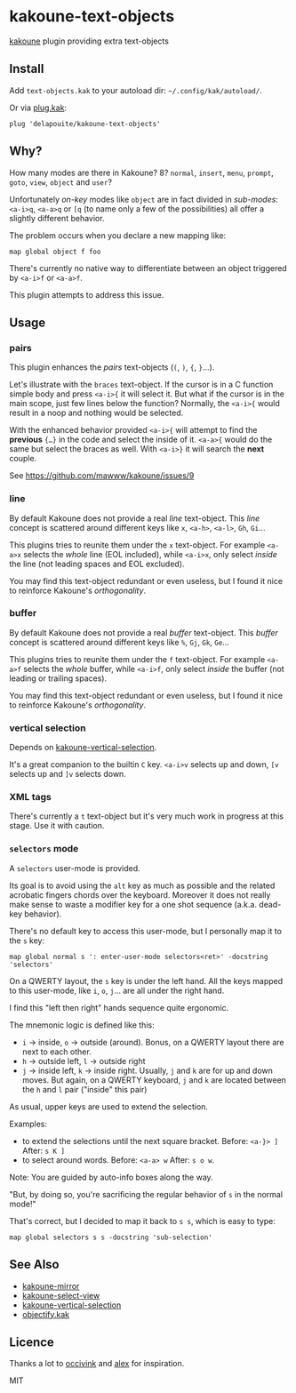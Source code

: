 # kakoune-text-objects

[kakoune](http://kakoune.org) plugin providing extra text-objects

## Install

Add `text-objects.kak` to your autoload dir: `~/.config/kak/autoload/`.

Or via [plug.kak](https://github.com/andreyorst/plug.kak):

```
plug 'delapouite/kakoune-text-objects'
```

## Why?

How many modes are there in Kakoune? 8?
`normal`, `insert`, `menu`, `prompt`, `goto`, `view`, `object` and `user`?

Unfortunately *on-key* modes like `object` are in fact divided in *sub-modes*:
`<a-i>q`, `<a-a>q` or `[q` (to name only a few of the possibilities) all
offer a slightly different behavior.

The problem occurs when you declare a new mapping like:

```
map global object f foo
```

There's currently no native way to differentiate between an object triggered by
`<a-i>f` or `<a-a>f`.

This plugin attempts to address this issue.

## Usage

### pairs

This plugin enhances the *pairs* text-objects (`(`, `)`, `{`, `}`…).

Let's illustrate with the `braces` text-object.
If the cursor is in a C function simple body and press `<a-i>{` it will select it.
But what if the cursor is in the main scope, just few lines below the function?
Normally, the `<a-i>{` would result in a noop and nothing would be selected.

With the enhanced behavior provided `<a-i>{` will attempt to find the **previous**
`{…}` in the code and select the inside of it. `<a-a>{` would do the same but select
the braces as well. With `<a-i>}` it will search the **next** couple.

See https://github.com/mawww/kakoune/issues/9

### line

By default Kakoune does not provide a real *line* text-object. This *line* concept is
scattered around different keys like `x`, `<a-h>`, `<a-l>`, `Gh`, `Gi`…

This plugins tries to reunite them under the `x` text-object.
For example `<a-a>x` selects the *whole* line (EOL included), while `<a-i>x`, only select
*inside* the line (not leading spaces and EOL excluded).

You may find this text-object redundant or even useless, but I found it nice to reinforce
Kakoune's *orthogonality*.

### buffer

By default Kakoune does not provide a real *buffer* text-object. This *buffer* concept is
scattered around different keys like `%`, `Gj`, `Gk`, `Ge`…

This plugins tries to reunite them under the `f` text-object.
For example `<a-a>f` selects the *whole* buffer, while `<a-i>f`, only select
*inside* the buffer (not leading or trailing spaces).

You may find this text-object redundant or even useless, but I found it nice to reinforce
Kakoune's *orthogonality*.

### vertical selection

Depends on [kakoune-vertical-selection](https://github.com/occivink/kakoune-vertical-selection).

It's a great companion to the builtin `C` key. `<a-i>v` selects up and down, `[v` selects up
and `]v` selects down.

### XML tags

There's currently a `t` text-object but it's very much work in progress at this stage.
Use it with caution.

### `selectors` mode

A `selectors` user-mode is provided.

Its goal is to avoid using the `alt` key as much as possible and the related acrobatic fingers chords over the keyboard.
Moreover it does not really make sense to waste a modifier key for a one shot sequence (a.k.a. dead-key behavior).

There's no default key to access this user-mode, but I personally map it to the `s` key:

```
map global normal s ': enter-user-mode selectors<ret>' -docstring 'selectors'
```

On a QWERTY layout, the `s` key is under the left hand.
All the keys mapped to this user-mode, like `i`, `o`, `j`… are all under the right hand.

I find this "left then right" hands sequence quite ergonomic.

The mnemonic logic is defined like this:

- `i` → inside, `o` → outside (around). Bonus, on a QWERTY layout there are next to each other.
- `h` → outside left, `l` → outside right
- `j` → inside left, `k` → inside right. Usually, `j` and `k` are for up and down moves.
   But again, on a QWERTY keyboard, `j` and `k` are located between the `h` and `l` pair ("inside" this pair)

As usual, upper keys are used to extend the selection.

Examples:

- to extend the selections until the next square bracket. Before: `<a-}> ]` After: `s K ]`
- to select around words. Before: `<a-a> w` After: `s o w`.

Note: You are guided by auto-info boxes along the way.

"But, by doing so, you're sacrificing the regular behavior of `s` in the normal mode!"

That's correct, but I decided to map it back to `s s`, which is easy to type:

```
map global selectors s s -docstring 'sub-selection'
```

## See Also

- [kakoune-mirror](https://github.com/Delapouite/kakoune-mirror)
- [kakoune-select-view](https://github.com/Delapouite/kakoune-select-view)
- [kakoune-vertical-selection](https://github.com/occivink/kakoune-vertical-selection)
- [objectify.kak](https://github.com/alexherbo2/objectify.kak)

## Licence

Thanks a lot to [occivink](https://github.com/occivink) and
[alex](https://github.com/alexherbo2) for inspiration.

MIT
